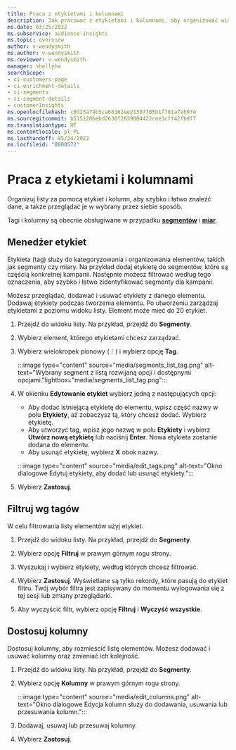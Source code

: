 ```yaml
---
title: Praca z etykietami i kolumnami
description: Jak pracować z etykietami i kolumnami, aby organizować widoki list
ms.date: 03/25/2022
ms.subservice: audience-insights
ms.topic: overview
author: v-wendysmith
ms.author: v-wendysmith
ms.reviewer: v-wendysmith
manager: shellyha
searchScope:
- ci-customers-page
- ci-enrichment-details
- ci-segments
- ci-segment-details
- customerInsights
ms.openlocfilehash: c0d23a74b5ca68162ee21307705b1f781a7eb97e
ms.sourcegitcommit: b515120bebd2638f2639004422cee3cff42fbdf7
ms.translationtype: HT
ms.contentlocale: pl-PL
ms.lasthandoff: 05/24/2022
ms.locfileid: "8800572"
---
```

# <a name="work-with-tags-and-columns"></a>Praca z etykietami i kolumnami

Organizuj listy za pomocą etykiet i kolumn, aby szybko i łatwo znaleźć dane, a także przeglądać je w wybrany przez siebie sposób.

Tagi i kolumny są obecnie obsługiwane w przypadku **[segmentów](segments.md)** i **[miar](measures.md)**.

## <a name="manage-tags"></a>Menedżer etykiet

Etykieta (tag) służy do kategoryzowania i organizowania elementów, takich jak segmenty czy miary. Na przykład dodaj etykietę do segmentów, które są częścią konkretnej kampanii. Następnie możesz filtrować według tego oznaczenia, aby szybko i łatwo zidentyfikować segmenty dla kampanii.

Możesz przeglądać, dodawać i usuwać etykiety z danego elementu. Dodawaj etykiety podczas tworzenia elementu. Po utworzeniu zarządzaj etykietami z poziomu widoku listy. Element może mieć do 20 etykiet.

1. Przejdź do widoku listy. Na przykład, przejdź do **Segmenty**.

1. Wybierz element, którego etykietami chcesz zarządzać.

1. Wybierz wielokropek pionowy (&vellip;) i wybierz opcję **Tag**.

   :::image type="content" source="media/segments_list_tag.png" alt-text="Wybrany segment z listą rozwijaną opcji i dostępnymi opcjami."lightbox="media/segments_list_tag.png":::

1. W okienku **Edytowanie etykiet** wybierz jedną z następujących opcji:

   - Aby dodać istniejącą etykietę do elementu, wpisz część nazwy w polu **Etykiety**, aż zobaczysz tą, który chcesz dodać. Wybierz etykietę.
   - Aby utworzyć tag, wpisz jego nazwę w polu **Etykiety** i wybierz **Utwórz nową etykietę** lub naciśnij **Enter**. Nowa etykieta zostanie dodana do elementu.
   - Aby usunąć etykietę, wybierz **X** obok nazwy.

   :::image type="content" source="media/edit_tags.png" alt-text="Okno dialogowe Edytuj etykiety, aby dodać lub usunąć etykiety.":::

1. Wybierz **Zastosuj**.

## <a name="filter-on-tags"></a>Filtruj wg tagów

W celu filtrowania listy elementów użyj etykiet.

1. Przejdź do widoku listy. Na przykład, przejdź do **Segmenty**.

1. Wybierz opcję **Filtruj** w prawym górnym rogu strony.

1. Wyszukaj i wybierz etykiety, według których chcesz filtrować.

1. Wybierz **Zastosuj**. Wyświetlane są tylko rekordy, które pasują do etykiet filtru. Twój wybór filtra jest zapisywany do momentu wylogowania się z tej sesji lub zmiany przeglądarki.

1. Aby wyczyścić filtr, wybierz opcję **Filtruj** i **Wyczyść wszystkie**.

## <a name="customize-columns"></a>Dostosuj kolumny

Dostosuj kolumny, aby rozmieścić listę elementów. Możesz dodawać i usuwać kolumny oraz zmieniać ich kolejność.

1. Przejdź do widoku listy. Na przykład, przejdź do **Segmenty**.

1. Wybierz opcję **Kolumny** w prawym górnym rogu strony.

   :::image type="content" source="media/edit_columns.png" alt-text="Okno dialogowe Edycja kolumn służy do dodawania, usuwania lub przesuwania kolumn.":::

1. Dodawaj, usuwaj lub przesuwaj kolumny.

1. Wybierz **Zastosuj**.
